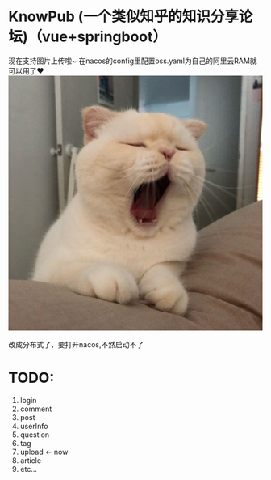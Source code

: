 # KnowPub (一个类似知乎的知识分享论坛)（vue+springboot）
现在支持图片上传啦~  在nacos的config里配置oss.yaml为自己的阿里云RAM就可以用了♥
![image](https://github.com/Gringoire-99/know_pub/blob/main/know_pub_%E5%89%8D%E7%AB%AF/src/assets/aow.jpg)

改成分布式了，要打开nacos,不然启动不了

   
   # TODO:
   1. login
   5. comment 
   5. post
   3. userInfo
   4. question 
   6. tag 
   7. upload <- now
   8. article 
   9. etc...
   
   

